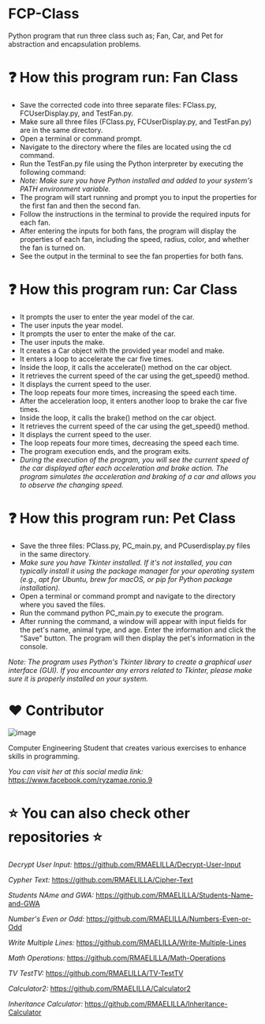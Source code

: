 # FCP-Class
Python program that run three class such as; Fan, Car, and Pet for abstraction and encapsulation problems.
    
# ❓ How this program run: Fan Class
- Save the corrected code into three separate files: FClass.py, FCUserDisplay.py, and TestFan.py.
- Make sure all three files (FClass.py, FCUserDisplay.py, and TestFan.py) are in the same directory.
- Open a terminal or command prompt.
- Navigate to the directory where the files are located using the cd command.
- Run the TestFan.py file using the Python interpreter by executing the following command:
- _Note: Make sure you have Python installed and added to your system's PATH environment variable._
- The program will start running and prompt you to input the properties for the first fan and then the second fan.
- Follow the instructions in the terminal to provide the required inputs for each fan.
- After entering the inputs for both fans, the program will display the properties of each fan, including the speed, radius, color, and whether the fan is turned on.
- See the output in the terminal to see the fan properties for both fans.

# ❓ How this program run: Car Class
- It prompts the user to enter the year model of the car.
- The user inputs the year model.
- It prompts the user to enter the make of the car.
- The user inputs the make.
- It creates a Car object with the provided year model and make.
- It enters a loop to accelerate the car five times.
- Inside the loop, it calls the accelerate() method on the car object.
- It retrieves the current speed of the car using the get_speed() method.
- It displays the current speed to the user.
- The loop repeats four more times, increasing the speed each time.
- After the acceleration loop, it enters another loop to brake the car five times.
- Inside the loop, it calls the brake() method on the car object.
- It retrieves the current speed of the car using the get_speed() method.
- It displays the current speed to the user.
- The loop repeats four more times, decreasing the speed each time.
- The program execution ends, and the program exits.
- _During the execution of the program, you will see the current speed of the car displayed after each acceleration and brake action. The program simulates the acceleration and braking of a car and allows you to observe the changing speed._

# ❓ How this program run: Pet Class
- Save the three files: PClass.py, PC_main.py, and PCuserdisplay.py files in the same directory.
- _Make sure you have Tkinter installed. If it's not installed, you can typically install it using the package manager for your operating system (e.g., apt for Ubuntu, brew for macOS, or pip for Python package installation)._
- Open a terminal or command prompt and navigate to the directory where you saved the files.
- Run the command python PC_main.py to execute the program.
- After running the command, a window will appear with input fields for the pet's name, animal type, and age. Enter the information and click the "Save" button. The program will then display the pet's information in the console.

_Note: The program uses Python's Tkinter library to create a graphical user interface (GUI). If you encounter any errors related to Tkinter, please make sure it is properly installed on your system._

# :heart: Contributor
![image](https://user-images.githubusercontent.com/129654335/234447504-b897eec1-0a8b-4350-a11f-6efdf0357b81.png)

Computer Engineering Student that creates various exercises to enhance skills in programming.

_You can visit her at this social media link:_
https://www.facebook.com/ryzamae.ronio.9

# ⭐ You can also check other repositories ⭐
_Decrypt User Input:_ https://github.com/RMAELILLA/Decrypt-User-Input

_Cypher Text:_ https://github.com/RMAELILLA/Cipher-Text

_Students NAme and GWA:_ https://github.com/RMAELILLA/Students-Name-and-GWA

_Number's Even or Odd:_ https://github.com/RMAELILLA/Numbers-Even-or-Odd

_Write Multiple Lines:_ https://github.com/RMAELILLA/Write-Multiple-Lines

_Math Operations:_ https://github.com/RMAELILLA/Math-Operations

_TV TestTV:_ https://github.com/RMAELILLA/TV-TestTV

_Calculator2:_ https://github.com/RMAELILLA/Calculator2

_Inheritance Calculator:_ https://github.com/RMAELILLA/Inheritance-Calculator
